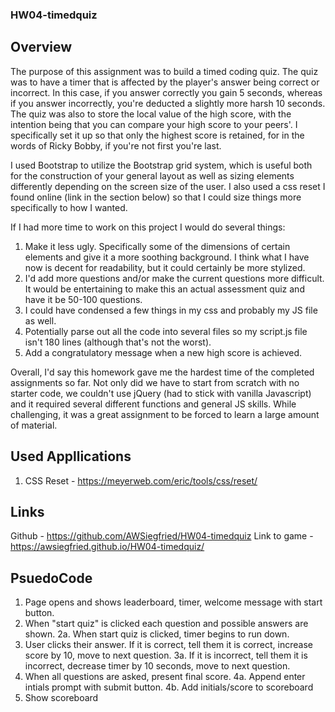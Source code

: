 ### HW04-timedquiz

## Overview
The purpose of this assignment was to build a timed coding quiz.  The quiz was to have a timer that is affected by the player's answer being correct or incorrect.  In this case, if you answer correctly you gain 5 seconds, whereas if you answer incorrectly, you're deducted a slightly more harsh 10 seconds.  The quiz was also to store the local value of the high score, with the intention being that you can compare your high score to your peers'. I specifically set it up so that only the highest score is retained, for in the words of Ricky Bobby, if you're not first you're last. 

I used Bootstrap to utilize the Bootstrap grid system, which is useful both for the construction of your general layout as well as  sizing elements differently depending on the screen size of the user.  I also used a css reset I found online (link in the section below) so that I could size things more specifically to how I wanted.  

If I had more time to work on this project I would do several things:
1. Make it less ugly.  Specifically some of the dimensions of certain elements and give it a more soothing background.  I think what I have now is decent for readability, but it could certainly be more stylized. 
2. I'd add more questions and/or make the current questions more difficult.  It would be entertaining to make this an actual assessment quiz and have it be 50-100 questions.
3. I could have condensed a few things in my css and probably my JS file as well.
4. Potentially parse out all the code into several files so my script.js file isn't 180 lines (although that's not the worst).
5. Add a congratulatory message when a new high score is achieved. 

Overall, I'd say this homework gave me the hardest time of the completed assignments so far.  Not only did we have to start from scratch with no starter code, we couldn't use jQuery (had to stick with vanilla Javascript) and it required several different functions and general JS skills.  While challenging, it was a great assignment to be forced to learn a large amount of material. 

## Used Appllications
1. CSS Reset - https://meyerweb.com/eric/tools/css/reset/

## Links
Github - https://github.com/AWSiegfried/HW04-timedquiz
Link to game - https://awsiegfried.github.io/HW04-timedquiz/

## PsuedoCode
1. Page opens and shows leaderboard, timer, welcome message with start button.
2. When "start quiz" is clicked each question and possible answers are shown.
    2a. When start quiz is clicked, timer begins to run down.
3. User clicks their answer. If it is correct, tell them it is correct, increase score by 10, move to next question.
    3a. If it is incorrect, tell them it is incorrect, decrease timer by 10 seconds, move to next question.
4. When all questions are asked, present final score.
    4a. Append enter intials prompt with submit button. 
    4b. Add initials/score to scoreboard
5. Show scoreboard


